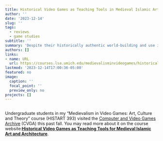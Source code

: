 ```yaml
---
title: Historical Video Games as Teaching Tools in Medieval Islamic Art and Architecture
author: ''
date: '2023-12-14'
slug: ''
tags:
  - reviews
  - game studies
subtitle: ''
summary: 'Despite their historically authentic world-building and use in ludic forms of entertainment, such historical video games can construct visually immersive platforms to teach students about art, architecture, historical figures, and now-lost cultural heritage.'
authors: []
links:
- name: URL
  url: https://courses.lsa.umich.edu/medievalisminvideogames/historical-video-games-as-teaching-tools-for-medieval-islamic-art-and-architecture/
lastmod: '2023-12-14T17:00:36-05:00'
featured: no
image:
  caption: ''
  focal_point: ''
  preview_only: no
projects: []
---
```


##

Undergraduate students in my “Medievalism in Video Games: Art, Culture and Theory” course (HISTART 393) visited the [Computer and Video Games Archive](https://www.lib.umich.edu/locations-and-hours/computer-and-video-game-archive) (CVGA) this past fall. You may read more about it on the course website:[**Historical Video Games as Teaching Tools for Medieval Islamic Art and Architecture**](https://courses.lsa.umich.edu/medievalisminvideogames/historical-video-games-as-teaching-tools-for-medieval-islamic-art-and-architecture/).

